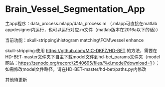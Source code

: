 # Brain_Vessel_Segmentation_App

主app程序：data_process.mlapp/data_process.m （.mlapp可直接在matlab appdesigner内运行，也可以运行对应.m文件（matlab版本在2016a以下的话））

当前功能：skull-stripping\histogram matching\FCM\vessel enhance

skull-stripping:使用 https://github.com/MIC-DKFZ/HD-BET 的方法，需要在HD-BET-master文件夹下自主下载model文件到hd-bet_params文件夹（model网站：https://zenodo.org/record/2540695/files/%d.model?download=1 ）；如需修改model文件路径，请在HD-BET-master/hd-bet/paths.py内修改

其他待更新
